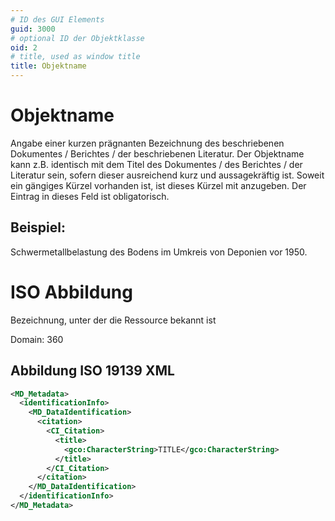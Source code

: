 ```yaml
---
# ID des GUI Elements
guid: 3000
# optional ID der Objektklasse
oid: 2
# title, used as window title
title: Objektname
---
```


# Objektname

Angabe einer kurzen prägnanten Bezeichnung des beschriebenen Dokumentes / Berichtes / der beschriebenen Literatur. Der Objektname kann z.B. identisch mit dem Titel des Dokumentes / des Berichtes / der Literatur sein, sofern dieser ausreichend kurz und aussagekräftig ist. Soweit ein gängiges Kürzel vorhanden ist, ist dieses Kürzel mit anzugeben. Der Eintrag in dieses Feld ist obligatorisch.

## Beispiel:

Schwermetallbelastung des Bodens im Umkreis von Deponien vor 1950.

# ISO Abbildung

Bezeichnung, unter der die Ressource bekannt ist

Domain: 360

## Abbildung ISO 19139 XML

```XML
<MD_Metadata>
  <identificationInfo>
    <MD_DataIdentification>
      <citation>
        <CI_Citation>
          <title>
            <gco:CharacterString>TITLE</gco:CharacterString>
          </title>
        </CI_Citation>
      </citation>
    </MD_DataIdentification>
  </identificationInfo>
</MD_Metadata>
```
